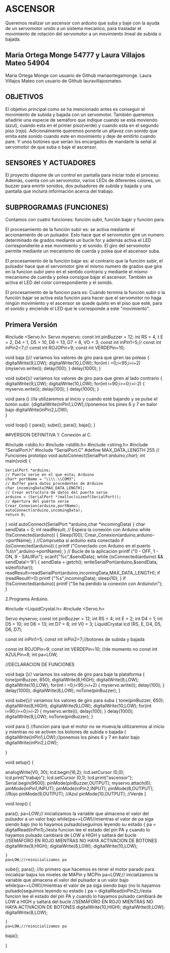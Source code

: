# ASCENSOR

Queremos realizar un ascensor con arduino que suba y baje con la ayuda de un servomotor unido a un sistema mecanico, para trasladar el movimiento de rotación del servomotor a un movimiento lineal de subida o bajada.

## Maria Ortega Monge 54777 y Laura Villajos Mateo 54904
Maria Ortega Monge con usuario de Github mariaortegamonge.
Laura Villajos Mateo con usuario de Github lauravillajosmateo.

## OBJETIVOS

El objetivo principal como se ha mencionado antes es conseguir el movimiento de subida y bajada con un servomotor.
También queremos añadirle una especie de semáforo que indique cuando se está moviendo (azul), cuando esta en el primer piso(verde) y cuando esta en el segundo piso (rojo).
Adicionalmente queremos ponerle un altavoz con sonido que emita este sonido cuando este en movimiento y deje de emitirlo cuando pare.
Y unos botones que serían los encargados de mandarle la señal al servomotor de que suba o baje el ascensor.

## SENSORES Y ACTUADORES

El proyecto dispone de un control en pantalla para iniciar todo el proceso. Además, cuenta con un servomotor, varios LEDs de diferentes colores, un buzzer para emirtir sonidos, dos pulsadores de subida y bajada y una pantalla que incluirá información acerca del trabajo.

## SUBPROGRAMAS (FUNCIONES)
Contamos con cuatro funciones: función subir, función bajar y función para.

El procesamiento de la función subir es: se activa mediante el accionamiento de un pulsador. Esto hace que el servomotor gire un numero determinado de grados mediante un bucle for y además activa el LED correspondiente a ese movimiento y el sonido. El giro del servomotor permite mediante un mecanismo de cuerda y polea que el ascensor suba.

El procesamiento de la función bajar es: al contrario que la función subir, el pulsador hace que el servomotor gire el mismo numero de grados que gira en la funcion subir pero en el sentido contrario y mediante el mismo mecanismo de cuerda y polea consigue bajar el ascensor. También se activa el LED del color correspondiente y el sonido.

El procesamiento de la funcion para es: Cuando termina la función subir o la función bajar se activa esta función para hacer que el servomotor no haga ningún movimiento y el ascensor se quede quieto en el piso que esté, para el sonido y enciende el LED que le corresponde a este "movimiento".


## Primera Versión 

#include <Servo.h>
Servo myservo;
const int pinBuzzer = 12;
int RS = 4, t E = 2, D4 = 1, D5 = 10, D6 = 13,
D7 = 8, VO = 3;
const int  inPin1=5;//
const int  inPin2=7;//
const int  ROJOPin=9;
const int  VERDEPin=10;

void baja ()// variamos los valores de giro para que giren las poleas
{ 
digitalWrite(9,LOW);
digitalWrite(10,LOW);
 for(int i =0;i<95;i=i+2)
 {myservo.write(i);
  delay(100);
 }
 delay(1000); 
}

void sube()// variamos los valores de giro para
 que giren al lado contrario
{
digitalWrite(9,LOW);
digitalWrite(10,LOW);
 for(int i=90;i>=0;i=i-2)
 {
  myservo.write(i);
  delay(100);
 }
 delay(1000);
}

void para () //la utilizaremos al inicio y cuando esté bajando y 
se pulse el botón subir.
{digitalWrite(inPin1,LOW);//ponemos los pines  6 y 7 en 
balor bajo
digitalWrite(inPin2,LOW);      
}

void loop() {
para();
  sube();
  para();
  baja();
  }

##VERSION DEFINITIVA
1: Conexión al C.

#include <stdio.h>
#include <stdlib.h>
#include <string.h>
#include "SerialPort.h"
#include "SerialPort.C"
#define MAX_DATA_LENGTH 255
// Funciones prototipo
void autoConnect(SerialPort *arduino,char*);
int main(void)
{
    
    SerialPort *arduino;
    // Puerto serie en el que esta¡ Arduino
    char* portName = "\\\\.\\COM3";
    // Buffer para datos procedentes de Arduino
    char incomingData[MAX_DATA_LENGTH];
    // Crear estructura de datos del puerto serie
    arduino = (SerialPort *)malloc(sizeof(SerialPort));
    // Apertura del puerto serie
    Crear_Conexion(arduino,portName);
    autoConnect(arduino,incomingData);
    return 0;
}
void autoConnect(SerialPort *arduino,char *incomingData)
{
    char sendData = 0;
    int readResult;
    // Espera la conexión con Arduino
    while (!isConnected(arduino))
    {
        Sleep(100);
        Crear_Conexion(arduino,arduino->portName);
    }
    //Comprueba si arduino esta conectado
    if (isConnected(arduino))
    {
        printf ("Conectado con Arduino en el puerto %s\n",arduino->portName);
    }
    // Bucle de la aplicacion
    printf ("0 - OFF, 1 - ON, 9 - SALIR\n");
    scanf("%c",&sendData);
    while (isConnected(arduino) && sendData!='9')
    {
        sendData = getch();
        writeSerialPort(arduino,&sendData, sizeof(char));
        readResult=readSerialPort(arduino,incomingData,MAX_DATA_LENGTH);
        if (readResult!=0)
            printf ("%s",incomingData);
        sleep(10);
    }
    if (!isConnected(arduino))
        printf ("Se ha perdido la conexión con Arduino\n");
}


2.Programa Arduino.

#include <LiquidCrystal.h>
#include <Servo.h>

Servo myservo;
const int pinBuzzer = 12;
int RS = 4;
int E = 2;
int D4 = 1;
int D5 = 10;
int D6 = 13;
int D7 = 8;
int V0 = 3;
LiquidCrystal lcd (RS, E, D4, D5, D6, D7);

const int  inPin1=5;
const int  inPin2=7;//botones de subida y bajada

const int  ROJOPin=9;
const int  VERDEPin=10;
//de momento no const int  AZULPin=8;
int pa=LOW;



//DECLARACION DE FUNCIONES

void baja ()// variamos los valores de giro para baje la plataforma
{
  tone(pinBuzzer, 650);
  digitalWrite(8,HIGH);
digitalWrite(9,LOW);
digitalWrite(10,LOW);
 for(int i =0;i<95;i=i+2)
 {
  myservo.write(i);
  delay(100);
 }
 delay(1000);
 digitalWrite(8,LOW);
 noTone(pinBuzzer); 
}

void sube()// variamos los valores de giro para suba
{
   tone(pinBuzzer, 650);
digitalWrite(8,HIGH);
digitalWrite(9,LOW);
digitalWrite(10,LOW);
 for(int i=90;i>=0;i=i-2)
 {
  myservo.write(i);
  delay(100);
 }
 delay(1000);
 digitalWrite(8,LOW);
 noTone(pinBuzzer);
}

void para () //funcion para que el motor no se mueva;la utilizaremos al inicio y mientras no se activen los botones de subida o bajada
{
	digitalWrite(inPin1,LOW);//ponemos los pines  6 y 7 en balor bajo
	digitalWrite(inPin2,LOW);
         
}


void setup() {
  
  analogWrite(V0, 30);
    lcd.begin(16,2);
    lcd.setCursor (0,0);
    lcd.print("trabajo");
    lcd.setCursor (0,1);
    lcd.print("ascensor");
  Serial.begin(9600);
  pinMode(pinBuzzer,OUTPUT);
myservo.attach(6);
pinMode(inPin1,INPUT);
pinMode(inPin2,INPUT);
  pinMode(8,OUTPUT); //Rojo
  pinMode(9,OUTPUT); //Azul
  pinMode(10,OUTPUT); //Verde
}

  
void loop() {
 
para();
	pa=LOW;// inicializamos la variable que almacena el valor del pulsador a un valor bajo
	while(pa==LOW)//mientras el valor de pa siga siendo bajo (no lo hayamos pulsado)seguimos leyendo su estado
	{
		pa = digitalRead(inPin1);//esta funcion lee el estado del pin PA y cuando lo hayamos pulsado cambiará de LOW a HIGH y saltará del bucle
		//SEMÁFORO EN ROJO MIENTRAS NO HAYA ACTIVACION DE BOTONES
		digitalWrite(9,HIGH);
		digitalWrite(8,LOW);
		digitalWrite(10,LOW);
		
	}
	pa=LOW;//reinicializamos pa

  sube();
  para();
//lo primero que hacemos es tener el motor parado para inicializar bajos los niveles de MAPin y MCPin
	pa=LOW;// inicializamos la variable que almacena el valor del pulsador a un valor bajo
	while(pa==LOW)//mientras el valor de pa siga siendo bajo (no lo hayamos pulsado)seguimos leyendo su estado
	{
		pa = digitalRead(inPin2);//esta funcion lee el estado del pin PA y cuando lo hayamos pulsado cambiará de LOW a HIGH y saltará del bucle
		//SEMÁFORO EN ROJO MIENTRAS NO HAYA ACTIVACION DE BOTONES
		digitalWrite(10,HIGH);
		digitalWrite(9,LOW);
		digitalWrite(8,LOW);
		
	}
	pa=LOW;//reinicializamos pa

  baja();
    
  }



